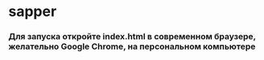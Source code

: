 # sapper
### Для запуска откройте index.html в современном браузере, желательно Google Chrome, на персональном компьютере
